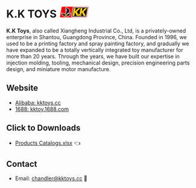 
# K.K TOYS  ![logo](https://github.com/kktoys/kktoys/blob/master/appendix/logo.png?raw=true)

**K.K Toys**, also called Xiangheng Industrial Co., Ltd, is a privately-owned enterprise in Shantou, Guangdong Province, China. Founded in 1996, we used to be a printing factory and spray painting factory, and gradually we have expanded to be a totally vertically integrated toy manufacturer for more than 20 years. Through the years, we have built our expertise in injection molding, tooling, mechanical design, precision engineering parts design, and miniature motor manufacture.

## Website
- [Alibaba: kktoys.cc](http://kktoys.en.alibaba.com) 
- [1688: kktoy.1688.com](http://kktoys.1688.com)

## Click to Downloads
- [Products Catalogs.xlsx](https://github.com/kktoys/kktoys/blob/master/KKTOYS_Products.xlsx?raw=true) 👈

## Contact
- Email: chandler@kktoys.cc 💬



<!--
**kktoys/kktoys** is a ✨ _special_ ✨ repository because its `README.md` (this file) appears on your GitHub profile.

Here are some ideas to get you started:

- 🔭 I’m currently working on ...
- 🌱 I’m currently learning ...
- 👯 I’m looking to collaborate on ...
- 🤔 I’m looking for help with ...
- 💬 Ask me about ...
- 📫 How to reach me: ...
- 😄 Pronouns: ...
- ⚡ Fun fact: ...
-->
